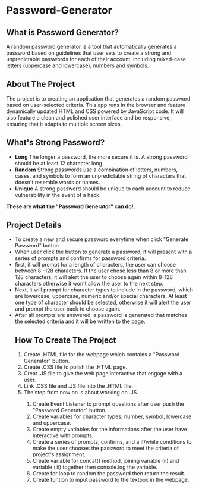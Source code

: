 # Password-Generator
<h2>What is Password Generator?</h2>
<p>A random password generator is a tool that automatically generates a password based on guidelines that user sets to create a strong and unpredictable passwords for each of their account, including mixed-case letters (uppercase and lowercase), numbers and symbols. </P>
<h2>About The Project</h2>
<p>The project is to creating an application that generates a random password based on user-selected criteria. This app runs in the browser and feature dynamically updated HTML and CSS powered by JavaScript code. It will also feature a clean and polished user interface and be responsive, ensuring that it adapts to multiple screen sizes.</P>
<h2>What's Strong Password?</h2>
<ul>
  <li><strong>Long</strong> The longer a password, the more secure it is. A strong password should be at least 12 character long.</li>
  <li><strong>Random</strong> Strong passwords use a combination of letters, numbers, cases, and symbols to form an unpredictable string of characters that doesn't resemble words or names.</li>
  <li><strong>Unique</strong> A strong password should be unique to each account to reduce vulnerability in the event of a hack.</li>
</ul>
<p><b>These are what the "Password Generator" can do!.</b></p>
<h2>Project Details</h2>
<ul>
  <li>To create a new and secure password everytime when click "Generate Password" button</li>
  <li>When user click the button to generate a password, it will present with a series of prompts and confirms for password criteria.</li>
  <li>first, it will prompt for a length of characters, the user can choose between 8 -128 characters. If the user chose less than 8 or more than 128 characters, it will alert the user to choose again within 8-128 characters otherwise it won't allow the user to the next step.</li>
  <li>Next, it will prompt for character types to include in the password, which are lowercase, uppercase, numeric and/or special characters. At least one type of character should be selected, otherwise it will alert the user and prompt the user back to choose again.</li>
  <li>After all prompts are answered, a password is generated that matches the selected criteria and it will be written to the page.</li>
  </0l>
  
 
<h2>How To Create The Project</h2>
 
  <ol>
  <li>Create .HTML file for the webpage which contains a "Password Generator" button.</li>
  <li>Create .CSS file to polish the .HTML page.</li>
  <li>Creat .JS file to give the web page interactive that engage with a user.</li>
  <li>Link .CSS file and .JS file into the .HTML file.</li>
  <li>The step from now on is about working on .JS. </li>
  <ol>
  <li>Create Event Listener to prompt questions after user push the "Password Generator" button.</li>
  <li>Create variables for character types; number, symbol, lowercase and uppercase.</li>
  <li>Create empty variables for the informations after the user have interactive with prompts.</li>
  <li>Create a series of prompts, confirms, and a if/while conditions to make the user chooses the password to meet the criteria of project's assignment. </li>
  <li>Create variable for concat() method, joining variable (ii) and variable (iii) together then console.log the variable.</li>
  <li>Create for loop to random the password then return the result.</li>
  <li>Create funtion to input password to the textbox in the webpage.</li>
 </ol>
</ol>

